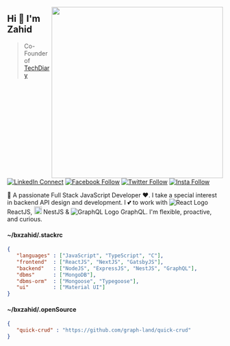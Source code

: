 [<img align="right" width="400" src="https://github-readme-stats.vercel.app/api?username=bxzahid&show_icons=true"/>](https://github.com/bxzahid)

## Hi 👋 I'm Zahid

> Co-Founder of [TechDiary](https://www.techdiary.dev)

[![LinkedIn Connect](https://img.shields.io/badge/%20-Connect-black?color=14171A&labelColor=212121&logo=linkedin&logoColor=ffffff)](https://www.linkedin.com/in/bxzahid/)
[![Facebook Follow](https://img.shields.io/badge/%20-Follow-black?color=14171A&labelColor=1976d2&logo=facebook&logoColor=ffffff)](https://www.facebook.com/bxzahid/)
[![Twitter Follow](https://img.shields.io/badge/dynamic/json.svg?color=14171A&labelColor=37474f&logo=twitter&logoColor=4fc3f7&label=&query=%24[0].followers_count&url=https%3A%2F%2Fcdn.syndication.twimg.com%2Fwidgets%2Ffollowbutton%2Finfo.json%3Fscreen_names%3Dbxzahid&suffix=%20Followers)](https://www.twitter.com/bxzahid)
[![Insta Follow](https://img.shields.io/badge/%20-Follow-black?color=14171A&labelColor=d81b60&logo=instagram&logoColor=ffffff)](https://www.instagram.com/bxzahid/)

:wave: A passionate Full Stack JavaScript Developer ❤. I take a special interest in backend API design and development. I 💕 to work with ![React Logo](https://img.icons8.com/office/16/000000/react.png) ReactJS, <img src="https://nestjs.com/img/logo-small.svg" width="18" alt="Nest Logo" /> NestJS & ![GraphQL Logo](https://img.icons8.com/color/18/000000/graphql.png) GraphQL. I'm flexible, proactive, and curious.

#### ~/bxzahid/.stackrc

```json
{
   "languages" : ["JavaScript", "TypeScript", "C"],
   "frontend"  : ["ReactJS", "NextJS", "GatsbyJS"],
   "backend"   : ["NodeJS", "ExpressJS", "NestJS", "GraphQL"],
   "dbms"      : ["MongoDB"],
   "dbms-orm"  : ["Mongoose", "Typegoose"],
   "ui"        : ["Material UI"]
}     
```

#### ~/bxzahid/.openSource

```json
{
   "quick-crud" : "https://github.com/graph-land/quick-crud"
}
```
